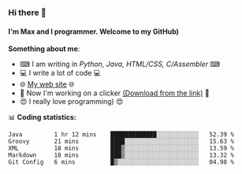 ### Hi there 👋
#### I'm Max and I programmer. Welcome to my GitHub)

**Something about me**:
- ⌨ I am writing in _Python, Java, HTML/CSS, C/Assembler_ ⌨
- 💻 I write a lot of code 💻
- 🌐 [My web site](https://merive.herokuapp.com/) 🌐
- 🔘 Now I'm working on a clicker [(Download from the link)](https://merive.herokuapp.com/press1mtimes) 🔘
- 😍 I really love programming) 😍

📊 **Coding statistics:**
<!--START_SECTION:waka-->
```text
Java         1 hr 12 mins    █████████████░░░░░░░░░░░░   52.39 % 
Groovy       21 mins         ████░░░░░░░░░░░░░░░░░░░░░   15.63 % 
XML          18 mins         ███▒░░░░░░░░░░░░░░░░░░░░░   13.59 % 
Markdown     18 mins         ███▒░░░░░░░░░░░░░░░░░░░░░   13.32 % 
Git Config   6 mins          █▒░░░░░░░░░░░░░░░░░░░░░░░   04.98 % 
```
<!--END_SECTION:waka-->
